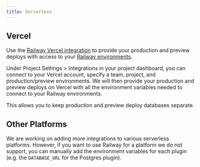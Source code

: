 ```yaml
---
title: Serverless
---
```


## Vercel

Use the [Railway Vercel
integration](https://railway.app/changelog/2020-10-23#vercel-integration)
to provide your production and preview deploys with access to your [Railway
environments](/environments).

Under Project Settings > Integrations in your project dashboard, you can connect
to your Vercel account, specify a team, project, and production/preview
environments. We will then provide your production and preview deploys on Vercel
with all the environment variables needed to connect to your Railway
environments.

This allows you to keep production and preview deploy databases separate.

## Other Platforms

We are working on adding more integrations to various serverless platforms.
However, if you want to use Railway for a platform we do not support, you can
manually add the environment variables for each plugin (e.g. the `DATABASE_URL`
for the Postgres plugin).
